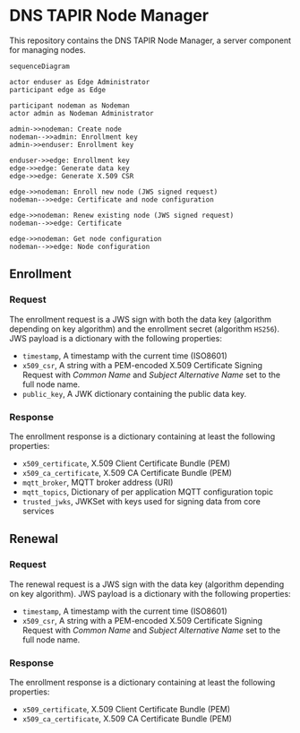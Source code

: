 # DNS TAPIR Node Manager

This repository contains the DNS TAPIR Node Manager, a server component for managing nodes.

```mermaid
sequenceDiagram

actor enduser as Edge Administrator
participant edge as Edge

participant nodeman as Nodeman
actor admin as Nodeman Administrator

admin->>nodeman: Create node
nodeman-->>admin: Enrollment key
admin->>enduser: Enrollment key

enduser->>edge: Enrollment key
edge->>edge: Generate data key
edge->>edge: Generate X.509 CSR

edge->>nodeman: Enroll new node (JWS signed request)
nodeman-->>edge: Certificate and node configuration

edge->>nodeman: Renew existing node (JWS signed request)
nodeman-->>edge: Certificate

edge->>nodeman: Get node configuration
nodeman-->>edge: Node configuration
```



## Enrollment

### Request

The enrollment request is a JWS sign with both the data key (algorithm depending on key algorithm) and the enrollment secret (algorithm `HS256`). JWS payload is a dictionary with the following properties:

- `timestamp`, A timestamp with the current time (ISO8601)
- `x509_csr`, A string with a PEM-encoded X.509 Certificate Signing Request with _Common Name_ and _Subject Alternative Name_ set to the full node name.
- `public_key`, A JWK dictionary containing the public data key.

### Response

The enrollment response is a dictionary containing at least the following properties:

- `x509_certificate`, X.509 Client Certificate Bundle (PEM)
- `x509_ca_certificate`, X.509 CA Certificate Bundle (PEM)
- `mqtt_broker`, MQTT broker address (URI)
- `mqtt_topics`, Dictionary of per application MQTT configuration topic
- `trusted_jwks`, JWKSet with keys used for signing data from core services


## Renewal

### Request

The renewal request is a JWS sign with the data key (algorithm depending on key algorithm). JWS payload is a dictionary with the following properties:

- `timestamp`, A timestamp with the current time (ISO8601)
- `x509_csr`, A string with a PEM-encoded X.509 Certificate Signing Request with _Common Name_ and _Subject Alternative Name_ set to the full node name.

### Response

The enrollment response is a dictionary containing at least the following properties:

- `x509_certificate`, X.509 Client Certificate Bundle (PEM)
- `x509_ca_certificate`, X.509 CA Certificate Bundle (PEM)
